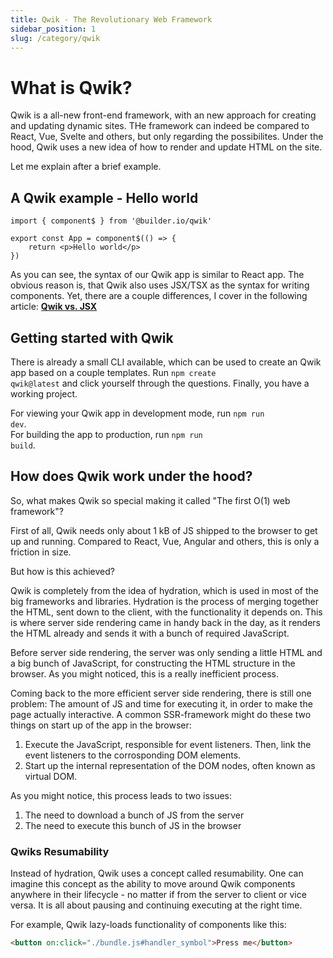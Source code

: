 ```yaml
---
title: Qwik - The Revolutionary Web Framework
sidebar_position: 1
slug: /category/qwik
---
```


# What is Qwik?

Qwik is a all-new front-end framework, with an new approach for creating and updating dynamic sites.
THe framework can indeed be compared to React, Vue, Svelte and others, but only regarding the possibilites.
Under the hood, Qwik uses a new idea of how to render and update HTML on the site.

Let me explain after a brief example.

## A Qwik example - Hello world

```tsx
import { component$ } from '@builder.io/qwik'

export const App = component$(() => {
	return <p>Hello world</p>
})
```

As you can see, the syntax of our Qwik app is similar to React app.
The obvious reason is, that Qwik also uses JSX/TSX as the syntax for writing components.
Yet, there are a couple differences, I cover in the following article: **[Qwik vs. JSX](/qwik/qwik-vs-jsx)**

## Getting started with Qwik

There is already a small CLI available, which can be used to create an Qwik app based on a couple templates.
Run <code>npm create qwik@latest</code> and click yourself through the questions. Finally, you have a working
project.

For viewing your Qwik app in development mode, run <code>npm run dev</code>. <br/>
For building the app to production, run <code>npm run build</code>.

## How does Qwik work under the hood?

So, what makes Qwik so special making it called "The first O(1) web framework"?

First of all, Qwik needs only about 1 kB of JS shipped to the browser to get up and running.
Compared to React, Vue, Angular and others, this is only a friction in size.

But how is this achieved?

Qwik is completely from the idea of hydration, which is used in most of the big frameworks and libraries.
Hydration is the process of merging together the HTML, sent down to the client, with the functionality it depends on. This is where
server side rendering came in handy back in the day, as it renders the HTML already and sends it with a bunch of required JavaScript.

Before server side rendering, the server was only sending a little HTML and a big bunch of JavaScript, for constructing the HTML structure
in the browser. As you might noticed, this is a really inefficient process.

Coming back to the more efficient server side rendering, there is still one problem: The amount of JS and time for executing it, in
order to make the page actually interactive. A common SSR-framework might do these two things on start up of the app in the browser:

1. Execute the JavaScript, responsible for event listeners. Then, link the event listeners to the corrosponding DOM elements.
2. Start up the internal representation of the DOM nodes, often known as virtual DOM.

As you might notice, this process leads to two issues:

1. The need to download a bunch of JS from the server
2. The need to execute this bunch of JS in the browser

### Qwiks Resumability

Instead of hydration, Qwik uses a concept called resumability.
One can imagine this concept as the ability to move around Qwik components anywhere in their lifecycle - no
matter if from the server to client or vice versa. It is all about pausing and continuing executing at the right time.

For example, Qwik lazy-loads functionality of components like this:

```html
<button on:click="./bundle.js#handler_symbol">Press me</button>
```
